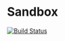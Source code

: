 Sandbox
=======
[![Build Status](https://travis-ci.org/kanekoa/Sandbox.png)](https://travis-ci.org/kanekoa/Sandbox)
